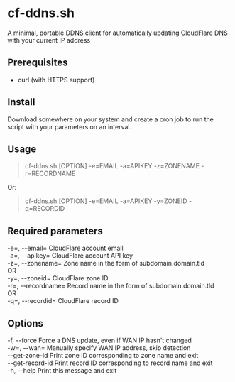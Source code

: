 # cf-ddns.sh
A minimal, portable DDNS client for automatically updating CloudFlare DNS with your current IP address

Prerequisites
------------
 - curl (with HTTPS support)

Install
------------
Download somewhere on your system and create a cron job to run the script with your parameters on an interval.

Usage
------------
> cf-ddns.sh \[OPTION\] -e=EMAIL -a=APIKEY -z=ZONENAME -r=RECORDNAME

Or:

> cf-ddns.sh \[OPTION\] -e=EMAIL -a=APIKEY -y=ZONEID -q=RECORDID

Required parameters
------------
 -e=, --email=         CloudFlare account email  
 -a=, --apikey=        CloudFlare account API key  
 -z=, --zonename=      Zone name in the form of subdomain.domain.tld  
   OR  
 -y=, --zoneid=        CloudFlare zone ID  
 -r=, --recordname=    Record name in the form of subdomain.domain.tld  
   OR  
 -q=, --recordid=      CloudFlare record ID  

Options
------------
 -f, --force           Force a DNS update, even if WAN IP hasn't changed  
 -w=, --wan=           Manually specify WAN IP address, skip detection  
 --get-zone-id         Print zone ID corresponding to zone name and exit  
 --get-record-id       Print record ID corresponding to record name and exit  
 -h, --help            Print this message and exit  
